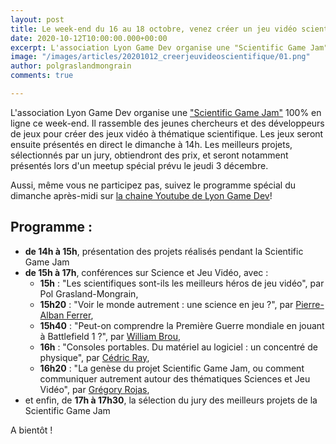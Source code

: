 ```yaml
---
layout: post
title: Le week-end du 16 au 18 octobre, venez créer un jeu vidéo scientifique en 48h !
date: 2020-10-12T10:00:00.000+00:00
excerpt: L'association Lyon Game Dev organise une "Scientific Game Jam" 100% en ligne ce week-end. Il rassemble des jeunes chercheurs et des développeurs...
image: "/images/articles/20201012_creerjeuvideoscientifique/01.png"
author: polgraslandmongrain
comments: true

---
```


L'association Lyon Game Dev organise une ["Scientific Game Jam"](http://scientificgamejam.org) 100% en ligne ce week-end. Il rassemble des jeunes chercheurs et des développeurs de jeux pour créer des jeux vidéo à thématique scientifique.
Les jeux seront ensuite présentés en direct le dimanche à 14h. Les meilleurs projets, sélectionnés par un jury, obtiendront des prix, et seront notamment présentés lors d'un meetup spécial prévu le jeudi 3 décembre.

Aussi, même vous ne participez pas, suivez le programme spécial du dimanche après-midi sur [la chaine Youtube de Lyon Game Dev](http://youtube.lyongamedev.pro)! 

## Programme :
  - **de 14h à 15h**, présentation des projets réalisés pendant la Scientific Game Jam
  - **de 15h à 17h**, conférences sur Science et Jeu Vidéo, avec :
    - **15h** : "Les scientifiques sont-ils les meilleurs héros de jeu vidéo", par Pol Grasland-Mongrain,
    - **15h20** : "Voir le monde autrement : une science en jeu ?", par [Pierre-Alban Ferrer]({{site.data.linkedin.pierrealbanferrer}}),
    - **15h40** : "Peut-on comprendre la Première Guerre mondiale en jouant à Battlefield 1 ?", par [William Brou]({{site.data.linkedin.williambrou}}),
    - **16h** : "Consoles portables. Du matériel au logiciel : un concentré de physique", par [Cédric Ray]({{site.data.linkedin.cedricray}}),
    - **16h20** : "La genèse du projet Scientific Game Jam, ou comment communiquer autrement autour des thématiques Sciences et Jeu Vidéo", par [Grégory Rojas]({{site.data.linkedin.gregoryrojas}}),
  - et enfin, de **17h à 17h30**, la sélection du jury des meilleurs projets de la Scientific Game Jam

A bientôt !